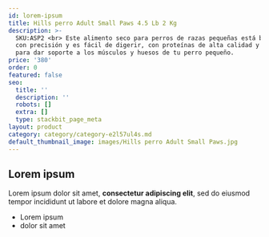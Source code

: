 ```yaml
---
id: lorem-ipsum
title: Hills perro Adult Small Paws 4.5 Lb 2 Kg
description: >-
  SKU:ASP2 <br> Este alimento seco para perros de razas pequeñas está balanceado
  con precisión y es fácil de digerir, con proteínas de alta calidad y calcio
  para dar soporte a los músculos y huesos de tu perro pequeño.
price: '380'
order: 0
featured: false
seo:
  title: ''
  description: ''
  robots: []
  extra: []
  type: stackbit_page_meta
layout: product
category: category/category-e2l57ul4s.md
default_thumbnail_image: images/Hills perro Adult Small Paws.jpg
---
```

## Lorem ipsum

Lorem ipsum dolor sit amet, **consectetur adipiscing elit**, sed do eiusmod tempor incididunt ut labore et dolore magna aliqua.

- Lorem ipsum
- dolor sit amet